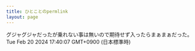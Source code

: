 ```yaml
---
title: ひとことのpermlink
layout: page
---
```

<div class="box" dt="1708418407710">
  グジャグジャだったが乗れない事は無いので期待せず入ったらまぁまぁだった。
  <div class="content is-small">Tue Feb 20 2024 17:40:07 GMT+0900 (日本標準時)</div>
</div>